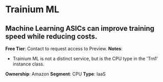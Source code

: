 # Trainium ML

## Machine Learning ASICs can improve training speed while reducing costs.

**Free Tier**: Contact to request access to Preview.
**Notes**: 

- Trainium ML is not a distinct service, but is the CPU type in the 'Trn1' instance class.

**Ownership**: Amazon
**Segment**: CPU
**Type**: IaaS
